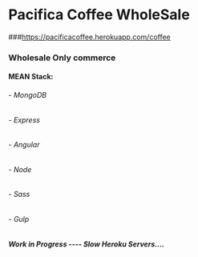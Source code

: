 # Pacifica Coffee WholeSale
###https://pacificacoffee.herokuapp.com/coffee

### Wholesale Only commerce

#### MEAN Stack:
###### - MongoDB
###### - Express
###### - Angular
###### - Node
###### - Sass
###### - Gulp

##### Work in Progress ---- Slow Heroku Servers....




